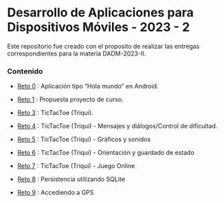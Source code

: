 # Desarrollo de Aplicaciones para Dispositivos Móviles - 2023 - 2

Este repositorio fue creado con el proposito de realizar las entregas correspondientes para la materia DADM-2023-II.

### Contenido

- [Reto 0](https://github.com/MaPiyoju/dadm2023-2/tree/main/Reto0) : Aplicación tipo “Hola mundo” en Android.

- [Reto 1](https://github.com/MaPiyoju/dadm2023-2/tree/main/Reto1) : Propuesta proyecto de curso.

- [Reto 3](https://github.com/MaPiyoju/dadm2023-2/tree/main/Reto3/TicTacToe) : TicTacToe (Triqui).

- [Reto 4](https://github.com/MaPiyoju/dadm2023-2/tree/main/Reto4/TicTacToe) : TicTacToe (Triqui) - Mensajes y diálogos/Control de dificultad.

- [Reto 5](https://github.com/MaPiyoju/dadm2023-2/tree/main/Reto5/TicTacToe) : TicTacToe (Triqui) - Gráficos y sonidos

- [Reto 6](https://github.com/MaPiyoju/dadm2023-2/tree/main/Reto6/TicTacToe) : TicTacToe (Triqui) - Orientación y guardado de estado

- [Reto 7](https://github.com/MaPiyoju/dadm2023-2/tree/main/Reto7) : TicTacToe (Triqui) - Juego Online

- [Reto 8](https://github.com/MaPiyoju/dadm2023-2/tree/main/Reto8) : Persistencia utilizando SQLite

- [Reto 9](https://github.com/MaPiyoju/dadm2023-2/tree/main/Reto9) : Accediendo a GPS
